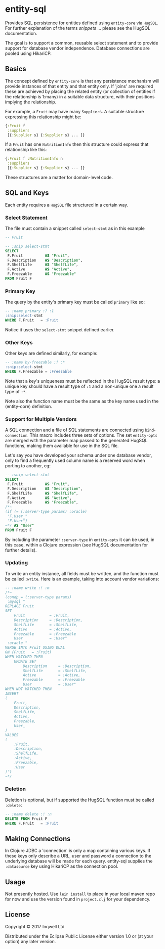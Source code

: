 # entity-sql

Provides SQL persistence for entities defined using `entity-core` via
`HugSQL`. For further explanation of the terms _snippets_ ... please
see the HugSQL documentation.

The goal is to support a common, reusable select statement and to
provide support for database vendor independence. Database connections
are pooled using HikariCP.

## Basics
The concept defined by `entity-core` is that any persistence mechanism
will provide instances of that entity and that entity only. If 'joins'
are required these are achieved by placing the related entity (or
collection of entities if the relationship is 1:many) in a suitable
data structure, with their positions implying the relationship.

For example, a `Fruit` may have many `Supplier`s. A suitable structure
expressing this relationship might be:

```clojure
{:Fruit f
 :suppliers
 [{:Supplier s} {:Supplier s} ... ]}
```

If a `Fruit` has one `NutritionInfo` then this structure could express
that relationship like this:

```clojure
{:Fruit f :NutritionInfo n
 :suppliers
 [{:Supplier s} {:Supplier s} ... ]}
```

These structures are a matter for domain-level code.

## SQL and Keys
Each entity requires a `HugSQL` file structured in a certain way.

### Select Statement
The file must contain a snippet called `select-stmt` as in this example
```SQL
-- Fruit

-- :snip select-stmt
SELECT
 F.Fruit          AS "Fruit",
 F.Description    AS "Description",
 F.ShelfLife      AS "ShelfLife",
 F.Active         AS "Active",
 F.Freezable      AS "Freezable"
FROM Fruit F
```

### Primary Key
The query by the entity's primary key must be called `primary` like so:
```SQL
-- :name primary :? :1
:snip:select-stmt
WHERE F.Fruit   = :Fruit
```
Notice it uses the `select-stmt` snippet defined earlier.

### Other Keys
Other keys are defined similarly, for example:
```sql
-- :name by-freezable :? :*
:snip:select-stmt
WHERE F.Freezable = :Freezable
```
Note that a key's uniqueness must be reflected in the HugSQL
result type: a unique key should have a result type of `:1` and
a non-unique one a result type of `:*`.

Note also the function name must be the same as the key name used
in the (entity-core) definition.

### Support for Multiple Vendors
A SQL connection and a file of SQL statements are connected
using `bind-connection`. This macro includes
three sets of options. The set `entity-opts` are merged with the
parameter map passed to the generated HugSQL functions, making
them available for use in the SQL file.

Let's say you have developed your schema under one database vendor,
only to find a frequently used column name is a reserved word when
porting to another, eg:

```sql
-- :snip select-stmt
SELECT
 F.Fruit          AS "Fruit",
 F.Description    AS "Description",
 F.ShelfLife      AS "ShelfLife",
 F.Active         AS "Active",
 F.Freezable      AS "Freezable",
/*~
(if (= (:server-type params) :oracle)
 "F.User_"
 "F.User")
~*/ AS "User"
FROM Fruit F
```

By including the parameter `:server-type` in `entity-opts` it can be
used, in this case, within a Clojure expression (see HugSQL
documentation for further details).

### Updating
To write an entity instance, all fields must be written, and the
function must be called `:write`. Here is an example, taking into
account vendor variations:

```sql
-- :name write :! :n
/*~
(condp = (:server-type params)
 :mysql "
REPLACE Fruit
SET
    Fruit           = :Fruit,
    Description     = :Description,
    ShelfLife       = :ShelfLife,
    Active          = :Active,
    Freezable       = :Freezable
    User            = :User"
 :oracle "
MERGE INTO Fruit USING DUAL
ON (Fruit   = :Fruit)
WHEN MATCHED THEN
    UPDATE SET
        Description     = :Description,
        ShelfLife       = :ShelfLife,
        Active          = :Active,
        Freezable       = :Freezable
        User            = :User"
WHEN NOT MATCHED THEN
INSERT
(
    Fruit,
    Description,
    ShelfLife,
    Active,
    Freezable,
    User_
)
VALUES
(
    :Fruit,
    :Description,
    :ShelfLife,
    :Active,
    :Freezable,
    :User
)")
~*/
```

### Deletion
Deletion is optional, but if supported the HugSQL function must
be called `:delete`:

```sql
-- :name delete :! :n
DELETE FROM Fruit F
WHERE F.Fruit   = :Fruit
```

## Making Connections
In Clojure JDBC a 'connection' is only a map containing various
keys. If these keys only describe a URL, user and password
a connection to the underlying database will be made for each query.
entity-sql supplies the `:datasource` key using HikariCP as the
connection pool.

## Usage

Not presently hosted. Use `lein install` to place in your local maven
repo for now and use the version found in `project.clj` for your
dependency.

## License

Copyright © 2017 Inqwell Ltd

Distributed under the Eclipse Public License either version 1.0 or (at
your option) any later version.
